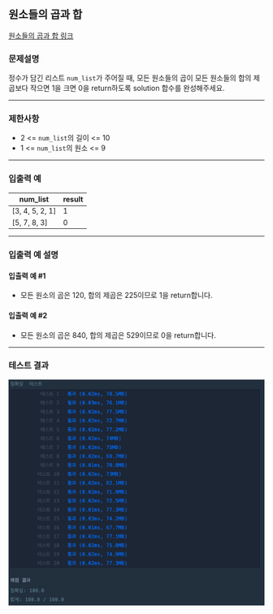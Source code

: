## 원소들의 곱과 합

[원소들의 곱과 합 링크](https://school.programmers.co.kr/learn/courses/30/lessons/181929)

### 문제설명

정수가 담긴 리스트 `num_list`가 주어질 때, 모든 원소들의 곱이 모든 원소들의 합의 제곱보다 작으면 1을 크면 0을 return하도록 solution 합수를 완성해주세요.

---

### 제한사항

+ 2 \<= `num_list`의 길이 \<= 10
+ 1 \<= `num_list`의 원소 \<= 9

---

### 입출력 예

| num_list        | result |
|-----------------|--------|
| [3, 4, 5, 2, 1] | 1      |
| [5, 7, 8, 3]    | 0      |

---

### 입출력 예 설명

#### 입출력 예 #1

+ 모든 원소의 곱은 120, 합의 제곱은 225이므로 1을 return합니다.

#### 입출력 예 #2

+ 모든 원소의 곱은 840, 합의 제곱은 529이므로 0을 return합니다.

---

### 테스트 결과

![결과](./181929_결과.png)